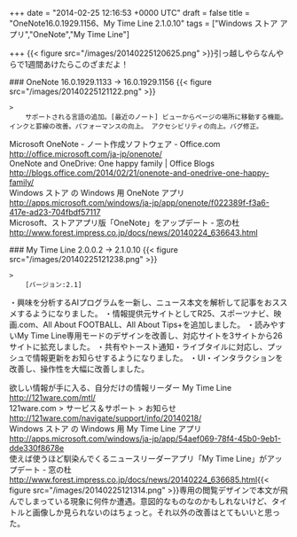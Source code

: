 
+++
date = "2014-02-25 12:16:53 +0000 UTC"
draft = false
title = "OneNote16.0.1929.1156、My Time Line 2.1.0.10"
tags = ["Windows ストア アプリ","OneNote","My Time Line"]

+++
{{< figure src="/images/20140225120625.png"  >}}引っ越しやらなんやらで1週間あけたらこのざまだよ！

<div class="section">
    ### OneNote 16.0.1929.1133 → 16.0.1929.1156
    {{< figure src="/images/20140225121122.png"  >}}<br/>


    >
        サポートされる言語の追加。[最近のノート] ビューからページの場所に移動する機能。インクと罫線の改善。パフォーマンスの向上。 アクセシビリティの向上。バグ修正。

    
Microsoft OneNote - ノート作成ソフトウェア - Office.com<br/>
<a href="http://office.microsoft.com/ja-jp/onenote/">http://office.microsoft.com/ja-jp/onenote/</a><br/>
OneNote and OneDrive: One happy family | Office Blogs<br/>
<a href="http://blogs.office.com/2014/02/21/onenote-and-onedrive-one-happy-family/">http://blogs.office.com/2014/02/21/onenote-and-onedrive-one-happy-family/</a><br/>
Windows ストア の Windows 用 OneNote アプリ<br/>
<a href="http://apps.microsoft.com/windows/ja-jp/app/onenote/f022389f-f3a6-417e-ad23-704fbdf57117">http://apps.microsoft.com/windows/ja-jp/app/onenote/f022389f-f3a6-417e-ad23-704fbdf57117</a><br/>
Microsoft、ストアアプリ版「OneNote」をアップデート - 窓の杜<br/>
<a href="http://www.forest.impress.co.jp/docs/news/20140224_636643.html">http://www.forest.impress.co.jp/docs/news/20140224_636643.html</a><br/>


</div>
<div class="section">
    ### My Time Line 2.0.0.2 → 2.1.0.10
    {{< figure src="/images/20140225121238.png"  >}}<br/>


    >
        [バージョン:2.1]
・興味を分析するAIプログラムを一新し、ニュース本文を解析して記事をおススメするようになりました。
・情報提供元サイトとしてR25、スポーツナビ、映画.com、All About FOOTBALL、All About Tips+を追加しました。
・読みやすいMy Time Line専用モードのデザインを改善し、対応サイトを3サイトから26サイトに拡充しました。
・共有やトースト通知・ライブタイルに対応し、プッシュで情報更新をお知らせするようになりました。
・UI・インタラクションを改善し、操作性を大幅に改善しました。

    
欲しい情報が手に入る、自分だけの情報リーダー My Time Line<br/>
<a href="http://121ware.com/mtl/">http://121ware.com/mtl/</a><br/>
121ware.com > サービス＆サポート > お知らせ<br/>
<a href="http://121ware.com/navigate/support/info/20140218/">http://121ware.com/navigate/support/info/20140218/</a><br/>
Windows ストア の Windows 用 My Time Line アプリ<br/>
<a href="http://apps.microsoft.com/windows/ja-jp/app/54aef069-78f4-45b0-9eb1-dde330f8678e">http://apps.microsoft.com/windows/ja-jp/app/54aef069-78f4-45b0-9eb1-dde330f8678e</a><br/>
使えば使うほど馴染んでくるニュースリーダーアプリ「My Time Line」がアップデート - 窓の杜<br/>
<a href="http://www.forest.impress.co.jp/docs/news/20140224_636685.html">http://www.forest.impress.co.jp/docs/news/20140224_636685.html</a>{{< figure src="/images/20140225121314.png"  >}}専用の閲覧デザインで本文が飛んでしまっている現象に何件か遭遇。意図的なものなのかもしれないけど、タイトルと画像しか見られないのはちょっと。それ以外の改善はとてもいいと思った。

</div>

